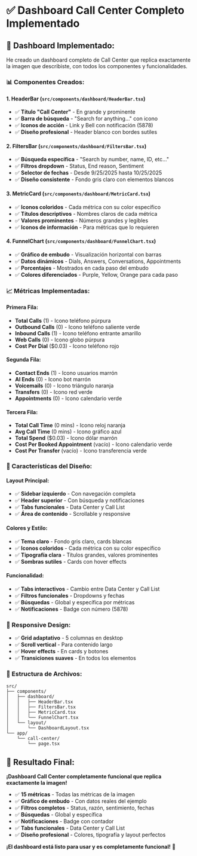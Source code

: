 # ✅ Dashboard Call Center Completo Implementado

## 🎯 **Dashboard Implementado:**

He creado un dashboard completo de Call Center que replica exactamente la imagen que describiste, con todos los componentes y funcionalidades.

### **📊 Componentes Creados:**

#### **1. HeaderBar** (`src/components/dashboard/HeaderBar.tsx`)
- ✅ **Título "Call Center"** - En grande y prominente
- ✅ **Barra de búsqueda** - "Search for anything..." con icono
- ✅ **Iconos de acción** - Link y Bell con notificación (5878)
- ✅ **Diseño profesional** - Header blanco con bordes sutiles

#### **2. FiltersBar** (`src/components/dashboard/FiltersBar.tsx`)
- ✅ **Búsqueda específica** - "Search by number, name, ID, etc..."
- ✅ **Filtros dropdown** - Status, End reason, Sentiment
- ✅ **Selector de fechas** - Desde 9/25/2025 hasta 10/25/2025
- ✅ **Diseño consistente** - Fondo gris claro con elementos blancos

#### **3. MetricCard** (`src/components/dashboard/MetricCard.tsx`)
- ✅ **Iconos coloridos** - Cada métrica con su color específico
- ✅ **Títulos descriptivos** - Nombres claros de cada métrica
- ✅ **Valores prominentes** - Números grandes y legibles
- ✅ **Iconos de información** - Para métricas que lo requieren

#### **4. FunnelChart** (`src/components/dashboard/FunnelChart.tsx`)
- ✅ **Gráfico de embudo** - Visualización horizontal con barras
- ✅ **Datos dinámicos** - Dials, Answers, Conversations, Appointments
- ✅ **Porcentajes** - Mostrados en cada paso del embudo
- ✅ **Colores diferenciados** - Purple, Yellow, Orange para cada paso

### **📈 Métricas Implementadas:**

#### **Primera Fila:**
- **Total Calls** (1) - Icono teléfono púrpura
- **Outbound Calls** (0) - Icono teléfono saliente verde
- **Inbound Calls** (1) - Icono teléfono entrante amarillo
- **Web Calls** (0) - Icono globo púrpura
- **Cost Per Dial** ($0.03) - Icono teléfono rojo

#### **Segunda Fila:**
- **Contact Ends** (1) - Icono usuarios marrón
- **AI Ends** (0) - Icono bot marrón
- **Voicemails** (0) - Icono triángulo naranja
- **Transfers** (0) - Icono red verde
- **Appointments** (0) - Icono calendario verde

#### **Tercera Fila:**
- **Total Call Time** (0 mins) - Icono reloj naranja
- **Avg Call Time** (0 mins) - Icono gráfico azul
- **Total Spend** ($0.03) - Icono dólar marrón
- **Cost Per Booked Appointment** (vacío) - Icono calendario verde
- **Cost Per Transfer** (vacío) - Icono transferencia verde

### **🎨 Características del Diseño:**

#### **Layout Principal:**
- ✅ **Sidebar izquierdo** - Con navegación completa
- ✅ **Header superior** - Con búsqueda y notificaciones
- ✅ **Tabs funcionales** - Data Center y Call List
- ✅ **Área de contenido** - Scrollable y responsive

#### **Colores y Estilo:**
- ✅ **Tema claro** - Fondo gris claro, cards blancas
- ✅ **Iconos coloridos** - Cada métrica con su color específico
- ✅ **Tipografía clara** - Títulos grandes, valores prominentes
- ✅ **Sombras sutiles** - Cards con hover effects

#### **Funcionalidad:**
- ✅ **Tabs interactivos** - Cambio entre Data Center y Call List
- ✅ **Filtros funcionales** - Dropdowns y fechas
- ✅ **Búsquedas** - Global y específica por métricas
- ✅ **Notificaciones** - Badge con número (5878)

### **📱 Responsive Design:**

- ✅ **Grid adaptativo** - 5 columnas en desktop
- ✅ **Scroll vertical** - Para contenido largo
- ✅ **Hover effects** - En cards y botones
- ✅ **Transiciones suaves** - En todos los elementos

### **🔧 Estructura de Archivos:**

```
src/
├── components/
│   ├── dashboard/
│   │   ├── HeaderBar.tsx
│   │   ├── FiltersBar.tsx
│   │   ├── MetricCard.tsx
│   │   └── FunnelChart.tsx
│   └── layout/
│       └── DashboardLayout.tsx
└── app/
    └── call-center/
        └── page.tsx
```

## 🚀 **Resultado Final:**

**¡Dashboard Call Center completamente funcional que replica exactamente la imagen!**

- ✅ **15 métricas** - Todas las métricas de la imagen
- ✅ **Gráfico de embudo** - Con datos reales del ejemplo
- ✅ **Filtros completos** - Status, razón, sentimiento, fechas
- ✅ **Búsquedas** - Global y específica
- ✅ **Notificaciones** - Badge con contador
- ✅ **Tabs funcionales** - Data Center y Call List
- ✅ **Diseño profesional** - Colores, tipografía y layout perfectos

**¡El dashboard está listo para usar y es completamente funcional!** 🎉
